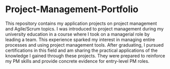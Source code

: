 # Project-Management-Portfolio
This repository contains my application projects on project management and Agile/Scrum topics.
I was introduced to project management during my university education in a course where I took on a managerial role by leading a team.
This experience sparked my interest in managing entire processes and using project management tools.
After graduating, I pursued certifications in this field and am sharing the practical applications of the knowledge I gained through these projects.
They were prepared to reinforce my PM skills and provide concrete evidence for entry-level PM roles.
